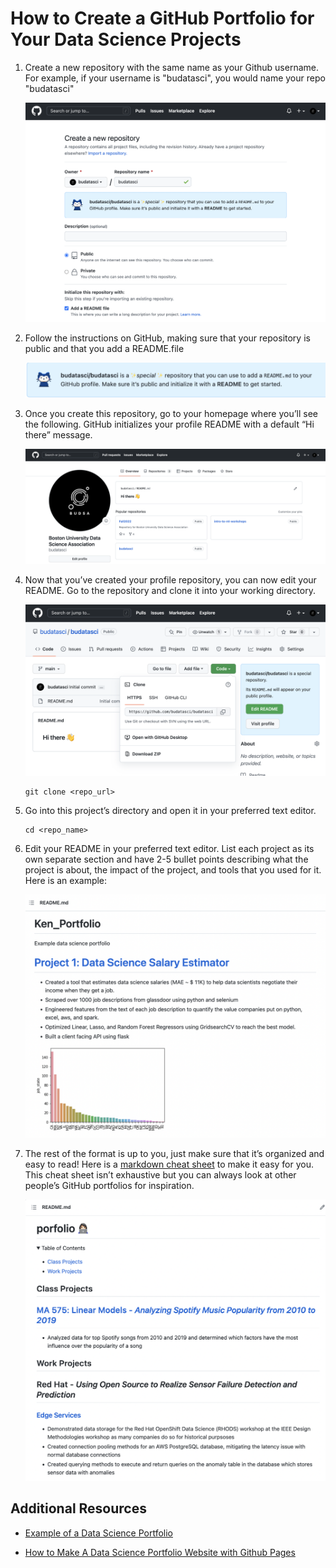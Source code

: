 # How to Create a GitHub Portfolio for Your Data Science Projects

1. Create a new repository with the same name as your Github username. For example, if your username is "budatasci", you would name your repo "budatasci"

    ![](/workshops/github-portfolio/img/repo-name.png)

2. Follow the instructions on GitHub,  making sure that your repository is public and that you add a README.file

    ![](/workshops/github-portfolio/img/initialize-repo.png)
    
3. Once you create this repository, go to your homepage where you’ll see the following. GitHub initializes your profile README with a default “Hi there” message.

    ![](/workshops/github-portfolio/img/hi-there.png)


4. Now that you’ve created your profile repository, you can now edit your README. Go to the repository and clone it into your working directory.

    ![](/workshops/github-portfolio/img/clone-repo.png)

    ```
    git clone <repo_url>
    ```

5. Go into this project’s directory and open it in your preferred text editor. 

    ```
    cd <repo_name>
    ```

6. Edit your README in your preferred text editor. List each project as its own separate section and have 2-5 bullet points describing what the project is about, the impact of the project, and tools that you used for it. Here is an example:

    ![](/workshops/github-portfolio/img/example.png)

7. The rest of the format is up to you, just make sure that it’s organized and easy to read! Here is a [markdown cheat sheet](https://towardsdatascience.com/the-ultimate-markdown-cheat-sheet-3d3976b31a0) to make it easy for you. This cheat sheet isn’t exhaustive but you can always look at other people’s GitHub portfolios for inspiration.

    ![](/workshops/github-portfolio/img/formatting-example.png)

## Additional Resources

*  [Example of a Data Science Portfolio](https://github.com/PlayingNumbers/Ken_Portfolio)

* [How to Make A Data Science Portfolio Website with Github Pages](https://www.youtube.com/watch?v=1aXk2RViq3c)




    












